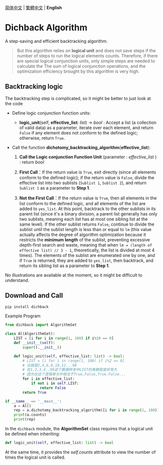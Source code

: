 [简体中文](README_CN.md) | [繁體中文](README_TW.md) | **English**


# Dichback Algorithm
A step-saving and efficient backtracking algorithm.

> But this algorithm relies on **logical unit** and does not save steps if the number of steps to run the logical elements counts. Therefore, if there are special logical conjunction units, only simple steps are needed to calculate the The sum of logical conjunction operations, and the optimization efficiency brought by this algorithm is very high.

## Backtracking logic

The backtracking step is complicated, so it might be better to just look at the code

- Define logic conjunction function units:

    - **logic_unit**(self, **effective_list**: *list*) -> *bool* : Accept a list (a collection of valid data) as a parameter, iterate over each element, and return `False` if any element does not conform to the defined logic; otherwise, return `True`.

- Call the function **dichotomy_backtracking_algorithm**(**effective_list**):


    1. **Call the Logic conjunction Function Unit** (parameter : *effective_list* ) : return *bool*

    2. **First Call**：If the return value is `True`, exit directly (since all elements conform to the defined logic); if the return value is `False`, divide the effective list into two sublists (`Sublist 1`, `Sublist 2`), and return `Sublist 1` as a parameter to **Step 1**.


    3. **Not the First Call**：If the return value is `True`, then all elements in the list conform to the defined logic, and all elements of the list are added to `yes_list`. At this point, backtrack to the other sublists in its parent list (since it's a binary division, a parent list generally has only two sublists, meaning each list has at most one sibling list at the same level). If the other sublist returns `False`, continue to divide the sublist until the sublist length is less than or equal to `lm` (this value actually affects the degree of algorithm optimization because it restricts the **minimum length** of the sublist, preventing excessive depth-first search and waste, meaning that when `lm = (length of effective list) // 3 - 1`, theoretically, the list is divided at most 4 times). The elements of the sublist are enumerated one by one, and if `True` is returned, they are added to `yes_list`, then backtrack, and return its sibling list as a parameter to **Step 1**.


No illustrations are available at the moment, so it might be difficult to understand.

## Download and Call

```bash
pip install dichback
```

Example Program
```python
from dichback import AlgorithmSet

class Al(AlgorithmSet):
    LIST = [i for i in range(1, 100) if i%10 == 0]
    def __init__(self):
        super().__init__()

    def logic_unit(self, effective_list: list) -> bool:
        # LIST = [i for i in range(1, 100) if i%2 == 0]
        # 也就是2,4,6,8,10,12...98
        # 在1,2,3,4..99这个数据样本中LIST的离散程度非常大
        # 因为在这个逻辑单元中相当于True,False,True.False...
        for i in effective_list:
            if not i in self.LIST:
                return False
        return True

if __name__ == '__main__':
    a = Al()
    rep = a.dichotomy_backtracking_algorithm([i for i in range(1, 100)])
    print(a.counts)
    print(rep)
```


In the `dichback` module, the **AlgorithmSet** class requires that a logical unit be defined when inheriting:
```python
def logic_unit(self, effective_list: list) -> bool
```
At the same time, it provides the *self.counts* attribute to view the number of times the logical unit is called.

